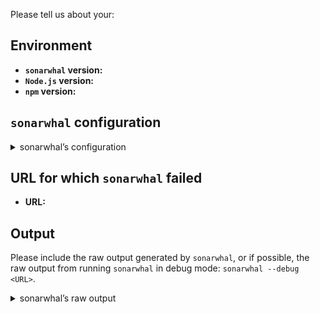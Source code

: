 <!--

This template is for bug reports. If you are reporting a bug,
please continue on. If you are here for another reason, please
see below:

1. Propose a new feature/change:

   Write a short description of your proposal with (if applicable)
   some examples of the expected behaviour.

2. If you have any questions, please stop by our chatroom:
   https://gitter.im/sonarwhal/Lobby

[!] Notes:

    * By leaving the following sections blank will make
      it difficult for us to troubleshoot and we may have
      to close the issue.

    * sonarwhal adheres to the JS Foundation Code of Conduct
      https://js.foundation/community/code-of-conduct.

-->

Please tell us about your:

## Environment

<!-- You get the version numbers for the following by running:

 * sonarwhal -v
 * node -v
 * npm -v

-->

* __`sonarwhal` version:__
* __`Node.js` version:__
* __`npm` version:__

## `sonarwhal` configuration

<details>
<summary>sonarwhal’s configuration</summary>

<!--
Note: The `sonarwhal` configuration may be in a file named `.sonarwhalrc`,
      or in  the `package.json` file under the `sonarwhalConfig` propery.

Paste those configurations below:
-->

```js



```

</details>

## URL for which `sonarwhal` failed

* __URL:__

## Output

Please include the raw output generated by `sonarwhal`, or if possible,
the raw output from running `sonarwhal` in debug mode: `sonarwhal --debug <URL>`.

<details>
<summary>sonarwhal’s raw output</summary>

<!-- Paste the raw output below: -->

```text



```

</details>
